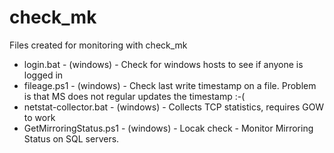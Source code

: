 # check_mk
Files created for monitoring with check_mk

  - login.bat - (windows) - Check for windows hosts to see if anyone is logged in  
  - fileage.ps1 - (windows) - Check last write timestamp on a file. Problem is that MS does not regular updates the timestamp :-(  
  - netstat-collector.bat - (windows) - Collects TCP statistics, requires GOW to work  
  - GetMirroringStatus.ps1 - (windows) - Locak check - Monitor Mirroring Status on SQL servers.
